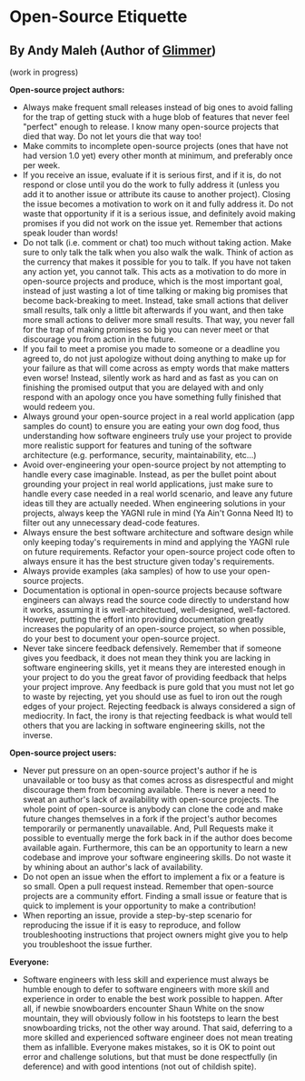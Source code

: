 # Open-Source Etiquette
## By Andy Maleh (Author of [Glimmer](https://github.com/AndyObtiva/glimmer))

(work in progress)

**Open-source project authors:**

- Always make frequent small releases instead of big ones to avoid falling for the trap of getting stuck with a huge blob of features that never feel "perfect" enough to release. I know many open-source projects that died that way. Do not let yours die that way too!
- Make commits to incomplete open-source projects (ones that have not had version 1.0 yet) every other month at minimum, and preferably once per week.
- If you receive an issue, evaluate if it is serious first, and if it is, do not respond or close until you do the work to fully address it (unless you add it to another issue or attribute its cause to another project). Closing the issue becomes a motivation to work on it and fully address it. Do not waste that opportunity if it is a serious issue, and definitely avoid making promises if you did not work on the issue yet. Remember that actions speak louder than words!
- Do not talk (i.e. comment or chat) too much without taking action. Make sure to only talk the talk when you also walk the walk. Think of action as the currency that makes it possible for you to talk. If you have not taken any action yet, you cannot talk. This acts as a motivation to do more in open-source projects and produce, which is the most important goal, instead of just wasting a lot of time talking or making big promises that become back-breaking to meet. Instead, take small actions that deliver small results, talk only a little bit afterwards if you want, and then take more small actions to deliver more small results. That way, you never fall for the trap of making promises so big you can never meet or that discourage you from action in the future.
- If you fail to meet a promise you made to someone or a deadline you agreed to, do not just apologize without doing anything to make up for your failure as that will come across as empty words that make matters even worse! Instead, silently work as hard and as fast as you can on finishing the promised output that you are delayed with and only respond with an apology once you have something fully finished that would redeem you.
- Always ground your open-source project in a real world application (app samples do count) to ensure you are eating your own dog food, thus understanding how software engineers truly use your project to provide more realistic support for features and tuning of the software architecture (e.g. performance, security, maintainability, etc...)
- Avoid over-engineering your open-source project by not attempting to handle every case imaginable. Instead, as per the bullet point about grounding your project in real world applications, just make sure to handle every case needed in a real world scenario, and leave any future ideas till they are actually needed. When engineering solutions in your projects, always keep the YAGNI rule in mind (Ya Ain't Gonna Need It) to filter out any unnecessary dead-code features.
- Always ensure the best software architecture and software design while only keeping today's requirements in mind and applying the YAGNI rule on future requirements. Refactor your open-source project code often to always ensure it has the best structure given today's requirements.
- Always provide examples (aka samples) of how to use your open-source projects. 
- Documentation is optional in open-source projects because software engineers can always read the source code directly to understand how it works, assuming it is well-architectued, well-designed, well-factored. However, putting the effort into providing documentation greatly increases the popularity of an open-source project, so when possible, do your best to document your open-source project.
- Never take sincere feedback defensively. Remember that if someone gives you feedback, it does not mean they think you are lacking in software engineering skills, yet it means they are interested enough in your project to do you the great favor of providing feedback that helps your project improve. Any feedback is pure gold that you must not let go to waste by rejecting, yet you should use as fuel to iron out the rough edges of your project. Rejecting feedback is always considered a sign of mediocrity. In fact, the irony is that rejecting feedback is what would tell others that you are lacking in software engineering skills, not the inverse.

**Open-source project users:**

- Never put pressure on an open-source project's author if he is unavailable or too busy as that comes across as disrespectful and might discourage them from becoming available. There is never a need to sweat an author's lack of availability with open-source projects. The whole point of open-source is anybody can clone the code and make future changes themselves in a fork if the project's author becomes temporarily or permanently unavailable. And, Pull Requests make it possible to eventually merge the fork back in if the author does become available again. Furthermore, this can be an opportunity to learn a new codebase and improve your software engineering skills. Do not waste it by whining about an author's lack of availability.
- Do not open an issue when the effort to implement a fix or a feature is so small. Open a pull request instead. Remember that open-source projects are a community effort. Finding a small issue or feature that is quick to implement is your opportunity to make a contribution!
- When reporting an issue, provide a step-by-step scenario for reproducing the issue if it is easy to reproduce, and follow troubleshooting instructions that project owners might give you to help you troubleshoot the issue further.

**Everyone:**

- Software engineers with less skill and experience must always be humble enough to defer to software engineers with more skill and experience in order to enable the best work possible to happen. After all, if newbie snowboarders encounter Shaun White on the snow mountain, they will obviously follow in his footsteps to learn the best snowboarding tricks, not the other way around. That said, deferring to a more skilled and experienced software engineer does not mean treating them as infallible. Everyone makes mistakes, so it is OK to point out error and challenge solutions, but that must be done respectfully (in deference) and with good intentions (not out of childish spite).
